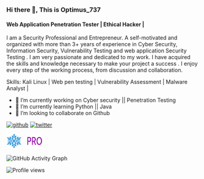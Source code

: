 ### Hi there 👋, This is Optimus_737
#### Web Application Penetration Tester | Ethical Hacker |
I am a Security Professional and Entrepreneur. A self-motivated and organized with more than 3+ years of experience in Cyber Security, Information Security, Vulnerability Testing and web application Security Testing . I am very passionate and dedicated to my work. I have acquired the skills and knowledge necessary to make your project a success . I enjoy every step of the working process, from discussion and collaboration.


Skills: Kali Linux | Web pen testing | Vulnerability Assessment | Malware Analyst |

- 🔭 I’m currently working on Cyber security  || Penetration Testing 
- 🌱 I’m currently learning Python || Java 
- 👯 I’m looking to collaborate on Github 


[<img src='https://cdn.jsdelivr.net/npm/simple-icons@3.0.1/icons/github.svg' alt='github' height='40'>](https://github.com/Optimus_737)  [<img src='https://cdn.jsdelivr.net/npm/simple-icons@3.0.1/icons/twitter.svg' alt='twitter' height='40'>](https://twitter.com/https://twitter.com/cyber_dfc)  

<a href='https://archiveprogram.github.com/'><img src='https://raw.githubusercontent.com/acervenky/animated-github-badges/master/assets/acbadge.gif' width='40' height='40'></a> <a href='https://github.com/pricing'><img src='https://raw.githubusercontent.com/acervenky/animated-github-badges/master/assets/pro.gif' width='40' height='40'></a> 

![GitHub Activity Graph](https://activity-graph.herokuapp.com/graph?username=Optimus_737)  

![Profile views](https://gpvc.arturio.dev/Optimus_737)  
